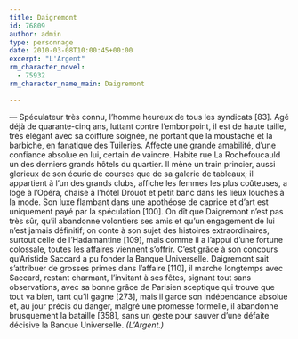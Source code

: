 ```yaml
---
title: Daigremont
id: 76809
author: admin
type: personnage
date: 2010-03-08T10:00:45+00:00
excerpt: "L'Argent"
rm_character_novel:
  - 75932
rm_character_name_main: Daigremont

---
```

— Spéculateur très connu, l&rsquo;homme heureux de tous les syndicats [83]. Agé déjà de quarante-cinq ans, luttant contre l&rsquo;embonpoint, il est de haute taille, très élégant avec sa coiffure soignée, ne portant que la moustache et la barbiche, en fanatique des Tuileries. Affecte une grande amabilité, d&rsquo;une confiance absolue en lui, certain de vaincre. Habite rue La Rochefoucauld un des derniers grands hôtels du quartier. Il mène un train princier, aussi glorieux de son écurie de courses que de sa galerie de tableaux; il appartient à l&rsquo;un des grands clubs, affiche les femmes les plus coûteuses, a loge à l&rsquo;Opéra, chaise à l&rsquo;hôtel Drouot et petit banc dans les lieux louches à la mode. Son luxe flambant dans une apothéose de caprice et d&rsquo;art est uniquement payé par la spéculation [100]. On dît que Daigremont n&rsquo;est pas très sûr, qu&rsquo;il abandonne volontiers ses amis et qu&rsquo;un engagement de lui n&rsquo;est jamais définitif; on conte à son sujet des histoires extraordinaires, surtout celle de l&rsquo;Hadamantine [109], mais comme il a l&rsquo;appui d&rsquo;une fortune colossale, toutes les affaires viennent s&rsquo;offrir. C&rsquo;est grâce à son concours qu&rsquo;Aristide Saccard a pu fonder la Banque Universelle. Daigremont sait s&rsquo;attribuer de grosses primes dans l&rsquo;affaire [110], il marche longtemps avec Saccard, restant charmant, l&rsquo;invitant à ses fêtes, signant tout sans observations, avec sa bonne grâce de Parisien sceptique qui trouve que tout va bien, tant qu&rsquo;il gagne [273], mais il garde son indépendance absolue et, au jour précis du danger, malgré une promesse formelle, il abandonne brusquement la bataille [358], sans un geste pour sauver d&rsquo;une défaite décisive la Banque Universelle. _(L&rsquo;Argent.)_